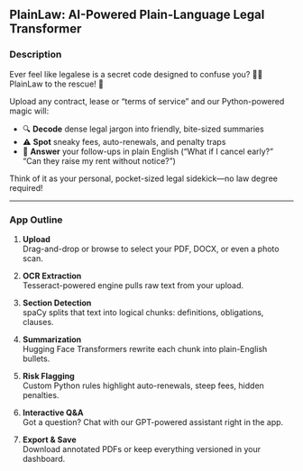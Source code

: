 ## PlainLaw: AI-Powered Plain-Language Legal Transformer

### Description
Ever feel like legalese is a secret code designed to confuse you? 🕵️‍♀️ PlainLaw to the rescue! 🚀

Upload any contract, lease or “terms of service” and our Python-powered magic will:
- 🔍 **Decode** dense legal jargon into friendly, bite-sized summaries  
- ⚠️ **Spot** sneaky fees, auto-renewals, and penalty traps  
- 💬 **Answer** your follow-ups in plain English (“What if I cancel early?” “Can they raise my rent without notice?”)  

Think of it as your personal, pocket-sized legal sidekick—no law degree required!

---

### App Outline
1. **Upload**  
   Drag-and-drop or browse to select your PDF, DOCX, or even a photo scan.

2. **OCR Extraction**  
   Tesseract-powered engine pulls raw text from your upload.

3. **Section Detection**  
   spaCy splits that text into logical chunks: definitions, obligations, clauses.

4. **Summarization**  
   Hugging Face Transformers rewrite each chunk into plain-English bullets.

5. **Risk Flagging**  
   Custom Python rules highlight auto-renewals, steep fees, hidden penalties.

6. **Interactive Q&A**  
   Got a question? Chat with our GPT-powered assistant right in the app.

7. **Export & Save**  
   Download annotated PDFs or keep everything versioned in your dashboard.
